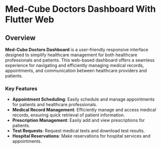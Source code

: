 # Med-Cube Doctors Dashboard With Flutter Web

## Overview

**Med-Cube Doctors Dashboard** is a user-friendly responsive interface designed to simplify healthcare management for both healthcare professionals and patients. This web-based dashboard offers a seamless experience for navigating and efficiently managing medical records, appointments, and communication between healthcare providers and patients.

### Key Features

- **Appointment Scheduling**: Easily schedule and manage appointments for patients and healthcare professionals.
- **Medical Record Management**: Efficiently manage and access medical records, ensuring quick retrieval of patient information.
- **Prescription Management**: Easily add and view prescriptions for patients.
- **Test Requests**: Request medical tests and download test results.
- **Hospital Reservations**: Make reservations for hospital services and appointments.

